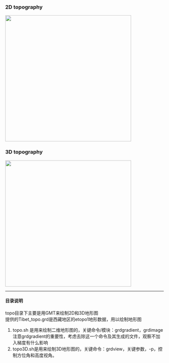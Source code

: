 ### 2D topography
<img src="https://github.com/zhongpenggeo/GMT_demo/blob/master/GMT_picture/topo2D.jpg" width="400">

### 3D topography  
<img src="https://github.com/zhongpenggeo/GMT_demo/blob/master/GMT_picture/topo3D.jpg" width="400"> 

---

#### 目录说明
topo目录下主要是用GMT来绘制2D和3D地形图  
提供的Tibet\_topo.grd是西藏地区的etopo1地形数据，用以绘制地形图  
1. topo.sh 是用来绘制二维地形图的，关键命令/模块：grdgradient，grdimage  
注意grdgradient的重要性，考虑去除这一个命令及其生成的文件，观察不加入梯度有什么影响  
2. topo3D.sh是用来绘制3D地形图的，关键命令：grdview，关键参数，-p，控制方位角和高度视角。
